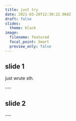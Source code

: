 ```yaml
---
title: just try
date: 2021-03-26T12:30:22.068Z
draft: false
slides:
  theme: black
image:
  filename: featured
  focal_point: Smart
  preview_only: false
---
```

## slide 1

just wrute sth.



\---

## slide 2



\---